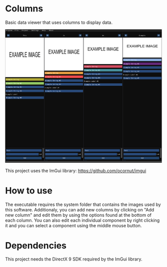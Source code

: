 # Columns
Basic data viewer that uses columns to display data.

![Preview](example.png)

This project uses the ImGui library:
https://github.com/ocornut/imgui

# How to use
The executable requires the system folder that contains the images used by this software.
Additionaly, you can add new columns by clicking on "Add new column" and edit them by using
the options found at the bottom of each column. You can also edit each individual component
by right clicking it and you can select a component using the middle mouse button.

# Dependencies
This project needs the DirectX 9 SDK required by the ImGui library.
